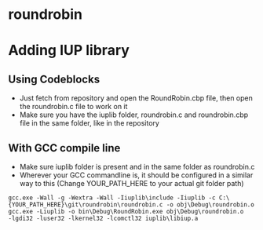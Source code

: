 # roundrobin
# Adding IUP library
## Using Codeblocks
- Just fetch from repository and open the RoundRobin.cbp file, then open the roundrobin.c file to work on it
- Make sure you have the iuplib folder, roundrobin.c and roundrobin.cbp file in the same folder, like in the repository

## With GCC compile line
- Make sure iuplib folder is present and in the same folder as roundrobin.c
- Wherever your GCC commandline is, it should be configured in a similar way to this (Change YOUR_PATH_HERE to your actual git folder path)
```
gcc.exe -Wall -g -Wextra -Wall -Iiuplib\include -Iiuplib -c C:\{YOUR_PATH_HERE}\git\roundrobin\roundrobin.c -o obj\Debug\roundrobin.o
gcc.exe -Liuplib -o bin\Debug\RoundRobin.exe obj\Debug\roundrobin.o   -lgdi32 -luser32 -lkernel32 -lcomctl32 iuplib\libiup.a
```
